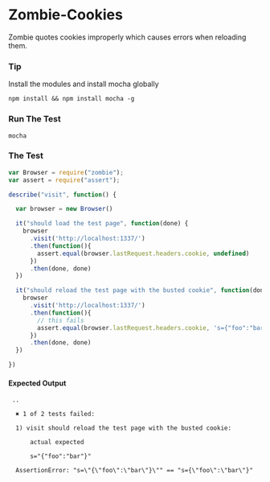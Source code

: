 Zombie-Cookies
==============

Zombie quotes cookies improperly which causes errors when reloading them.

### Tip
Install the modules and install mocha globally

```
npm install && npm install mocha -g
```

### Run The Test
```
mocha
```

### The Test
```javascript
var Browser = require("zombie");
var assert = require("assert");

describe("visit", function() {

  var browser = new Browser()

  it("should load the test page", function(done) {
    browser
      .visit('http://localhost:1337/')
      .then(function(){
        assert.equal(browser.lastRequest.headers.cookie, undefined)
      })
      .then(done, done)
  })

  it("should reload the test page with the busted cookie", function(done) {
    browser
      .visit('http://localhost:1337/')
      .then(function(){
        // this fails
        assert.equal(browser.lastRequest.headers.cookie, 's={"foo":"bar"}')
      })
      .then(done, done)
  })

})
```

#### Expected Output

```
 ..

  ✖ 1 of 2 tests failed:

  1) visit should reload the test page with the busted cookie:

      actual expected

      s="{"foo":"bar"}"

  AssertionError: "s=\"{\"foo\":\"bar\"}\"" == "s={\"foo\":\"bar\"}"
```
